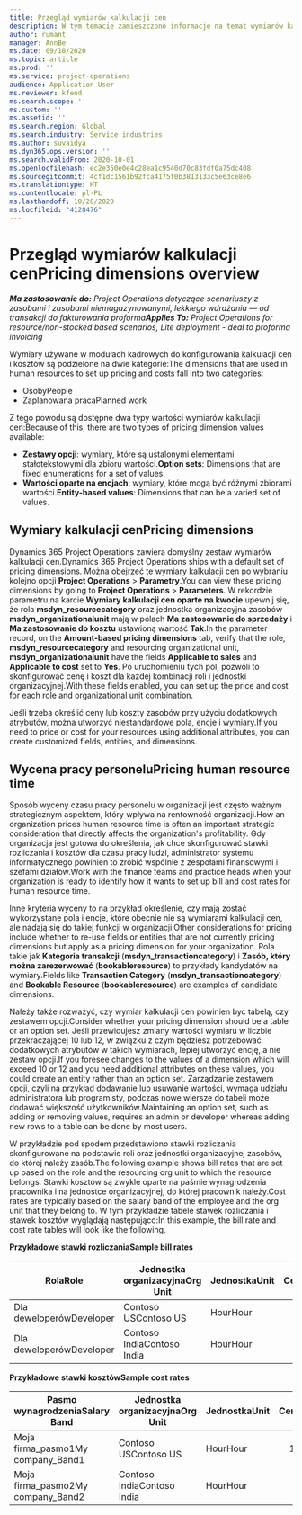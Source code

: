 ```yaml
---
title: Przegląd wymiarów kalkulacji cen
description: W tym temacie zamieszczono informacje na temat wymiarów kalkulacji cen w Dynamics 365 Project Operations.
author: rumant
manager: AnnBe
ms.date: 09/18/2020
ms.topic: article
ms.prod: ''
ms.service: project-operations
audience: Application User
ms.reviewer: kfend
ms.search.scope: ''
ms.custom: ''
ms.assetid: ''
ms.search.region: Global
ms.search.industry: Service industries
ms.author: suvaidya
ms.dyn365.ops.version: ''
ms.search.validFrom: 2020-10-01
ms.openlocfilehash: ec2e350e0e4c28ea1c9540d70c83fdf0a75dc408
ms.sourcegitcommit: 4cf1dc1561b92fca4175f0b3813133c5e63ce8e6
ms.translationtype: HT
ms.contentlocale: pl-PL
ms.lasthandoff: 10/28/2020
ms.locfileid: "4128476"
---
```

# <a name="pricing-dimensions-overview"></a><span data-ttu-id="5c900-103">Przegląd wymiarów kalkulacji cen</span><span class="sxs-lookup"><span data-stu-id="5c900-103">Pricing dimensions overview</span></span>

<span data-ttu-id="5c900-104">_**Ma zastosowanie do:** Project Operations dotyczące scenariuszy z zasobami i zasobami niemagazynowanymi, lekkiego wdrażania — od transakcji do fakturowania proforma_</span><span class="sxs-lookup"><span data-stu-id="5c900-104">_**Applies To:** Project Operations for resource/non-stocked based scenarios, Lite deployment - deal to proforma invoicing_</span></span>

<span data-ttu-id="5c900-105">Wymiary używane w modułach kadrowych do konfigurowania kalkulacji cen i kosztów są podzielone na dwie kategorie:</span><span class="sxs-lookup"><span data-stu-id="5c900-105">The dimensions that are used in human resources to set up pricing and costs fall into two categories:</span></span>

- <span data-ttu-id="5c900-106">Osoby</span><span class="sxs-lookup"><span data-stu-id="5c900-106">People</span></span>
- <span data-ttu-id="5c900-107">Zaplanowana praca</span><span class="sxs-lookup"><span data-stu-id="5c900-107">Planned work</span></span>

<span data-ttu-id="5c900-108">Z tego powodu są dostępne dwa typy wartości wymiarów kalkulacji cen:</span><span class="sxs-lookup"><span data-stu-id="5c900-108">Because of this, there are two types of pricing dimension values available:</span></span>

- <span data-ttu-id="5c900-109">**Zestawy opcji**: wymiary, które są ustalonymi elementami stałotekstowymi dla zbioru wartości.</span><span class="sxs-lookup"><span data-stu-id="5c900-109">**Option sets**: Dimensions that are fixed enumerations for a set of values.</span></span>
- <span data-ttu-id="5c900-110">**Wartości oparte na encjach**: wymiary, które mogą być różnymi zbiorami wartości.</span><span class="sxs-lookup"><span data-stu-id="5c900-110">**Entity-based values**: Dimensions that can be a varied set of values.</span></span>

## <a name="pricing-dimensions"></a><span data-ttu-id="5c900-111">Wymiary kalkulacji cen</span><span class="sxs-lookup"><span data-stu-id="5c900-111">Pricing dimensions</span></span>

<span data-ttu-id="5c900-112">Dynamics 365 Project Operations zawiera domyślny zestaw wymiarów kalkulacji cen.</span><span class="sxs-lookup"><span data-stu-id="5c900-112">Dynamics 365 Project Operations ships with a default set of pricing dimensions.</span></span> <span data-ttu-id="5c900-113">Można obejrzeć te wymiary kalkulacji cen po wybraniu kolejno opcji **Project Operations** > **Parametry**.</span><span class="sxs-lookup"><span data-stu-id="5c900-113">You can view these pricing dimensions by going to **Project Operations** > **Parameters**.</span></span> <span data-ttu-id="5c900-114">W rekordzie parametru na karcie **Wymiary kalkulacji cen oparte na kwocie** upewnij się, że rola **msdyn_resourcecategory** oraz jednostka organizacyjna zasobów **msdyn_organizationalunit** mają w polach **Ma zastosowanie do sprzedaży** i **Ma zastosowanie do kosztu** ustawioną wartość **Tak**.</span><span class="sxs-lookup"><span data-stu-id="5c900-114">In the parameter record, on the **Amount-based pricing dimensions** tab, verify that the role, **msdyn_resourcecategory** and resourcing organizational unit, **msdyn_organizationalunit** have the fields **Applicable to sales** and **Applicable to cost** set to **Yes**.</span></span> <span data-ttu-id="5c900-115">Po uruchomieniu tych pól, pozwoli to skonfigurować cenę i koszt dla każdej kombinacji roli i jednostki organizacyjnej.</span><span class="sxs-lookup"><span data-stu-id="5c900-115">With these fields enabled, you can set up the price and cost for each role and organizational unit combination.</span></span>

<span data-ttu-id="5c900-116">Jeśli trzeba określić ceny lub koszty zasobów przy użyciu dodatkowych atrybutów, można utworzyć niestandardowe pola, encje i wymiary.</span><span class="sxs-lookup"><span data-stu-id="5c900-116">If you need to price or cost for your resources using additional attributes, you can create customized fields, entities, and dimensions.</span></span>

## <a name="pricing-human-resource-time"></a><span data-ttu-id="5c900-117">Wycena pracy personelu</span><span class="sxs-lookup"><span data-stu-id="5c900-117">Pricing human resource time</span></span>
<span data-ttu-id="5c900-118">Sposób wyceny czasu pracy personelu w organizacji jest często ważnym strategicznym aspektem, który wpływa na rentowność organizacji.</span><span class="sxs-lookup"><span data-stu-id="5c900-118">How an organization prices human resource time is often an important strategic consideration that directly affects the organization's profitability.</span></span> <span data-ttu-id="5c900-119">Gdy organizacja jest gotowa do określenia, jak chce skonfigurować stawki rozliczania i kosztów dla czasu pracy ludzi, administrator systemu informatycznego powinien to zrobić wspólnie z zespołami finansowymi i szefami działów.</span><span class="sxs-lookup"><span data-stu-id="5c900-119">Work with the finance teams and practice heads when your organization is ready to identify how it wants to set up bill and cost rates for human resource time.</span></span>

<span data-ttu-id="5c900-120">Inne kryteria wyceny to na przykład określenie, czy mają zostać wykorzystane pola i encje, które obecnie nie są wymiarami kalkulacji cen, ale nadają się do takiej funkcji w organizacji.</span><span class="sxs-lookup"><span data-stu-id="5c900-120">Other considerations for pricing include whether to re-use fields or entities that are not currently pricing dimensions but apply as a pricing dimension for your organization.</span></span> <span data-ttu-id="5c900-121">Pola takie jak **Kategoria transakcji** (**msdyn_transactioncategory**) i **Zasób, który można zarezerwować** (**bookableresource**) to przykłady kandydatów na wymiary.</span><span class="sxs-lookup"><span data-stu-id="5c900-121">Fields like **Transaction Category** (**msdyn_transactioncategory**) and **Bookable Resource** (**bookableresource**) are examples of candidate dimensions.</span></span> 

<span data-ttu-id="5c900-122">Należy także rozważyć, czy wymiar kalkulacji cen powinien być tabelą, czy zestawem opcji.</span><span class="sxs-lookup"><span data-stu-id="5c900-122">Consider whether your pricing dimension should be a table or an option set.</span></span> <span data-ttu-id="5c900-123">Jeśli przewidujesz zmiany wartości wymiaru w liczbie przekraczającej 10 lub 12, w związku z czym będziesz potrzebować dodatkowych atrybutów w takich wymiarach, lepiej utworzyć encję, a nie zestaw opcji.</span><span class="sxs-lookup"><span data-stu-id="5c900-123">If you foresee changes to the values of a dimension which will exceed 10 or 12 and you need additional attributes on these values, you could create an entity rather than an option set.</span></span> <span data-ttu-id="5c900-124">Zarządzanie zestawem opcji, czyli na przykład dodawanie lub usuwanie wartości, wymaga udziału administratora lub programisty, podczas nowe wiersze do tabeli może dodawać większość użytkowników.</span><span class="sxs-lookup"><span data-stu-id="5c900-124">Maintaining an option set, such as adding or removing values, requires an admin or developer whereas adding new rows to a table can be done by most users.</span></span>

<span data-ttu-id="5c900-125">W przykładzie pod spodem przedstawiono stawki rozliczania skonfigurowane na podstawie roli oraz jednostki organizacyjnej zasobów, do której należy zasób.</span><span class="sxs-lookup"><span data-stu-id="5c900-125">The following example shows bill rates that are set up based on the role and the resourcing org unit to which the resource belongs.</span></span> <span data-ttu-id="5c900-126">Stawki kosztów są zwykle oparte na paśmie wynagrodzenia pracownika i na jednostce organizacyjnej, do której pracownik należy.</span><span class="sxs-lookup"><span data-stu-id="5c900-126">Cost rates are typically based on the salary band of the employee and the org unit that they belong to.</span></span> <span data-ttu-id="5c900-127">W tym przykładzie tabele stawek rozliczania i stawek kosztów wyglądają następująco:</span><span class="sxs-lookup"><span data-stu-id="5c900-127">In this example, the bill rate and cost rate tables will look like the following.</span></span>

<span data-ttu-id="5c900-128">**Przykładowe stawki rozliczania**</span><span class="sxs-lookup"><span data-stu-id="5c900-128">**Sample bill rates**</span></span>

| <span data-ttu-id="5c900-129">Rola</span><span class="sxs-lookup"><span data-stu-id="5c900-129">Role</span></span>        | <span data-ttu-id="5c900-130">Jednostka organizacyjna</span><span class="sxs-lookup"><span data-stu-id="5c900-130">Org Unit</span></span>    |<span data-ttu-id="5c900-131">Jednostka</span><span class="sxs-lookup"><span data-stu-id="5c900-131">Unit</span></span>      |<span data-ttu-id="5c900-132">Cena</span><span class="sxs-lookup"><span data-stu-id="5c900-132">Price</span></span>      |<span data-ttu-id="5c900-133">Waluta</span><span class="sxs-lookup"><span data-stu-id="5c900-133">Currency</span></span>  |
| ------------|-------------|----------|----------:|----------|
| <span data-ttu-id="5c900-134">Dla deweloperów</span><span class="sxs-lookup"><span data-stu-id="5c900-134">Developer</span></span>   | <span data-ttu-id="5c900-135">Contoso US</span><span class="sxs-lookup"><span data-stu-id="5c900-135">Contoso US</span></span>  |<span data-ttu-id="5c900-136">Hour</span><span class="sxs-lookup"><span data-stu-id="5c900-136">Hour</span></span> | <span data-ttu-id="5c900-137">200</span><span class="sxs-lookup"><span data-stu-id="5c900-137">200</span></span>|<span data-ttu-id="5c900-138">USD</span><span class="sxs-lookup"><span data-stu-id="5c900-138">USD</span></span>     |
| <span data-ttu-id="5c900-139">Dla deweloperów</span><span class="sxs-lookup"><span data-stu-id="5c900-139">Developer</span></span>   | <span data-ttu-id="5c900-140">Contoso India</span><span class="sxs-lookup"><span data-stu-id="5c900-140">Contoso India</span></span> |<span data-ttu-id="5c900-141">Hour</span><span class="sxs-lookup"><span data-stu-id="5c900-141">Hour</span></span>|   <span data-ttu-id="5c900-142">112</span><span class="sxs-lookup"><span data-stu-id="5c900-142">112</span></span>|<span data-ttu-id="5c900-143">USD</span><span class="sxs-lookup"><span data-stu-id="5c900-143">USD</span></span>     |


<span data-ttu-id="5c900-144">**Przykładowe stawki kosztów**</span><span class="sxs-lookup"><span data-stu-id="5c900-144">**Sample cost rates**</span></span>

| <span data-ttu-id="5c900-145">Pasmo wynagrodzenia</span><span class="sxs-lookup"><span data-stu-id="5c900-145">Salary Band</span></span>     | <span data-ttu-id="5c900-146">Jednostka organizacyjna</span><span class="sxs-lookup"><span data-stu-id="5c900-146">Org Unit</span></span>    |<span data-ttu-id="5c900-147">Jednostka</span><span class="sxs-lookup"><span data-stu-id="5c900-147">Unit</span></span>      |<span data-ttu-id="5c900-148">Cena</span><span class="sxs-lookup"><span data-stu-id="5c900-148">Price</span></span>      |<span data-ttu-id="5c900-149">Waluta</span><span class="sxs-lookup"><span data-stu-id="5c900-149">Currency</span></span>  |
| ----------------|-------------|----------|----------:|----------|
| <span data-ttu-id="5c900-150">Moja firma_pasmo1</span><span class="sxs-lookup"><span data-stu-id="5c900-150">My company_Band1</span></span> | <span data-ttu-id="5c900-151">Contoso US</span><span class="sxs-lookup"><span data-stu-id="5c900-151">Contoso US</span></span>  |<span data-ttu-id="5c900-152">Hour</span><span class="sxs-lookup"><span data-stu-id="5c900-152">Hour</span></span> | <span data-ttu-id="5c900-153">145</span><span class="sxs-lookup"><span data-stu-id="5c900-153">145</span></span>|<span data-ttu-id="5c900-154">USD</span><span class="sxs-lookup"><span data-stu-id="5c900-154">USD</span></span>     |
| <span data-ttu-id="5c900-155">Moja firma_pasmo2</span><span class="sxs-lookup"><span data-stu-id="5c900-155">My company_Band2</span></span> | <span data-ttu-id="5c900-156">Contoso India</span><span class="sxs-lookup"><span data-stu-id="5c900-156">Contoso India</span></span> |<span data-ttu-id="5c900-157">Hour</span><span class="sxs-lookup"><span data-stu-id="5c900-157">Hour</span></span>|   <span data-ttu-id="5c900-158">67</span><span class="sxs-lookup"><span data-stu-id="5c900-158">67</span></span>|<span data-ttu-id="5c900-159">USD</span><span class="sxs-lookup"><span data-stu-id="5c900-159">USD</span></span>     |
